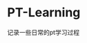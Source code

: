 













































































# PT-Learning
记录一些日常的pt学习过程
